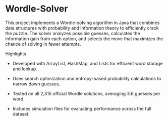# Wordle-Solver
This project implements a Wordle-solving algorithm in Java that combines data structures with probability and information theory to efficiently crack the puzzle. The solver analyzes possible guesses, calculates the information gain from each option, and selects the move that maximizes the chance of solving in fewer attempts.

Highlights

- Developed with ArrayList, HashMap, and Lists for efficient word storage and lookup.

- Uses search optimization and entropy-based probability calculations to narrow down guesses.

- Tested on all 2,315 official Wordle solutions, averaging 3.6 guesses per word.

- Includes simulation files for evaluating performance across the full dataset.
